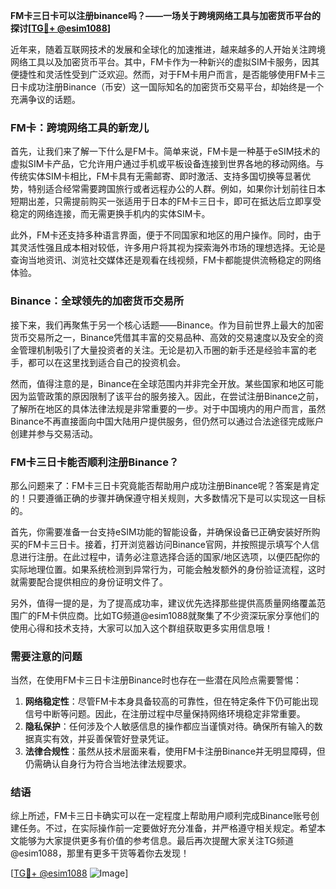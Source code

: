 **FM卡三日卡可以注册binance吗？——一场关于跨境网络工具与加密货币平台的探讨[[TG💪+ @esim1088](https://t.me/s/esim1088)]**

近年来，随着互联网技术的发展和全球化的加速推进，越来越多的人开始关注跨境网络工具以及加密货币平台。其中，FM卡作为一种新兴的虚拟SIM卡服务，因其便捷性和灵活性受到广泛欢迎。然而，对于FM卡用户而言，是否能够使用FM卡三日卡成功注册Binance（币安）这一国际知名的加密货币交易平台，却始终是一个充满争议的话题。

### FM卡：跨境网络工具的新宠儿

首先，让我们来了解一下什么是FM卡。简单来说，FM卡是一种基于eSIM技术的虚拟SIM卡产品，它允许用户通过手机或平板设备连接到世界各地的移动网络。与传统实体SIM卡相比，FM卡具有无需邮寄、即时激活、支持多国切换等显著优势，特别适合经常需要跨国旅行或者远程办公的人群。例如，如果你计划前往日本短期出差，只需提前购买一张适用于日本的FM卡三日卡，即可在抵达后立即享受稳定的网络连接，而无需更换手机内的实体SIM卡。

此外，FM卡还支持多种语言界面，便于不同国家和地区的用户操作。同时，由于其灵活性强且成本相对较低，许多用户将其视为探索海外市场的理想选择。无论是查询当地资讯、浏览社交媒体还是观看在线视频，FM卡都能提供流畅稳定的网络体验。

### Binance：全球领先的加密货币交易所

接下来，我们再聚焦于另一个核心话题——Binance。作为目前世界上最大的加密货币交易所之一，Binance凭借其丰富的交易品种、高效的交易速度以及安全的资金管理机制吸引了大量投资者的关注。无论是初入币圈的新手还是经验丰富的老手，都可以在这里找到适合自己的投资机会。

然而，值得注意的是，Binance在全球范围内并非完全开放。某些国家和地区可能因为监管政策的原因限制了该平台的服务接入。因此，在尝试注册Binance之前，了解所在地区的具体法律法规是非常重要的一步。对于中国境内的用户而言，虽然Binance不再直接面向中国大陆用户提供服务，但仍然可以通过合法途径完成账户创建并参与交易活动。

### FM卡三日卡能否顺利注册Binance？

那么问题来了：FM卡三日卡究竟能否帮助用户成功注册Binance呢？答案是肯定的！只要遵循正确的步骤并确保遵守相关规则，大多数情况下是可以实现这一目标的。

首先，你需要准备一台支持eSIM功能的智能设备，并确保设备已正确安装好所购买的FM卡三日卡。接着，打开浏览器访问Binance官网，并按照提示填写个人信息进行注册。在此过程中，请务必注意选择合适的国家/地区选项，以便匹配你的实际地理位置。如果系统检测到异常行为，可能会触发额外的身份验证流程，这时就需要配合提供相应的身份证明文件了。

另外，值得一提的是，为了提高成功率，建议优先选择那些提供高质量网络覆盖范围广的FM卡供应商。比如TG频道@esim1088就聚集了不少资深玩家分享他们的使用心得和技术支持，大家可以加入这个群组获取更多实用信息哦！

### 需要注意的问题

当然，在使用FM卡三日卡注册Binance时也存在一些潜在风险点需要警惕：

1. **网络稳定性**：尽管FM卡本身具备较高的可靠性，但在特定条件下仍可能出现信号中断等问题。因此，在注册过程中尽量保持网络环境稳定非常重要。
2. **隐私保护**：任何涉及个人敏感信息的操作都应当谨慎对待。确保所有输入的数据真实有效，并妥善保管好登录凭证。
3. **法律合规性**：虽然从技术层面来看，使用FM卡注册Binance并无明显障碍，但仍需确认自身行为符合当地法律法规要求。

### 结语

综上所述，FM卡三日卡确实可以在一定程度上帮助用户顺利完成Binance账号创建任务。不过，在实际操作前一定要做好充分准备，并严格遵守相关规定。希望本文能够为大家提供更多有价值的参考信息。最后再次提醒大家关注TG频道@esim1088，那里有更多干货等着你去发现！

[[TG💪+ @esim1088](https://t.me/s/esim1088) ![Image](https://i.postimg.cc/4NQfJmqS/Snipaste-2025-05-13-00-14-12.png)]